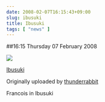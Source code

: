 ```yaml
---
date: 2008-02-07T16:15:43+09:00
slug: ibusuki
title: Ibusuki
tags: [ "news" ]
---
```


##16:15 Thursday 07 February 2008


 [![](http://farm3.static.flickr.com/2257/2247517653_1a673112d6.jpg)](http://www.flickr.com/photos/thunderrabbit/2247517653/)
   

 
  [Ibusuki](http://www.flickr.com/photos/thunderrabbit/2247517653/)
    

  Originally uploaded by [thunderrabbit](http://www.flickr.com/people/thunderrabbit/)
 



Francois in Ibusuki
  

